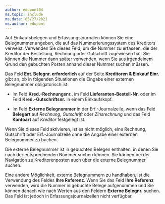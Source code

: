 ```yaml
---
author: edupont04
ms.topic: include
ms.date: 05/27/2021
ms.author: edupont
---
```


Auf Einkaufsbelegen und Erfassungsjournalen können Sie eine Belegnummer angeben, die auf das Nummerierungssystem des Kreditors verweist. Verwenden Sie dieses Feld, um die Nummer zu erfassen, die der Kreditor der Bestellung, Rechnung oder Gutschrift zugewiesen hat. Sie können die Nummer dann später verwenden, wenn Sie aus irgendeinem Grund den gebuchten Posten anhand dieser Nummer suchen müssen.

Das Feld **Ext. Belegnr. erforderlich** auf der Seite **Kreditoren & Einkauf Einr.** gibt an, ob in folgenden Situationen die Eingabe einer externen Belegnummer obligatorisch ist:

* Im Feld **Kred.-Rechnungsnr.**, im Feld **Lieferanten-Bestell-Nr.** oder im Feld **Kred.-Gutschriftsnr.** in einem Einkaufskopf.

* Im Feld **Externe Belegnummer** in der Erf.-Journalzeile, wenn das Feld **Belegart** auf *Rechnung*, *Gutschrift* oder *Zinsrechnung* und das Feld **Kontoart** auf *Kreditor* festgelegt ist.

Wenn Sie dieses Feld aktivieren, ist es nicht möglich, eine Rechnung, Gutschrift oder Erf.-Journalzeile ohne die Angabe einer externen Belegnummer zu buchen.

Die externe Belegnummer ist in gebuchten Belegen enthalten, in denen Sie nach der entsprechenden Nummer suchen können. Sie können bei der Navigation zu Kreditorenposten auch über die externe Belegnummer suchen.

Eine andere Möglichkeit, externe Belegnummern zu handhaben, ist die Verwendung des Feldes **Ihre Referenz**. Wenn Sie das Feld **Ihre Referenz** verwenden, wird die Nummer in gebuchte Belege aufgenommen und Sie können danach wie nach Werten aus den Feldern **Externe Belegnr.** suchen. Das Feld ist jedoch in Erfassungsjournalzeilen nicht verfügbar.

